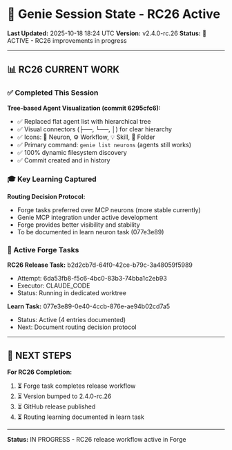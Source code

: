 # 🧞 Genie Session State - RC26 Active

**Last Updated:** 2025-10-18 18:24 UTC
**Version:** v2.4.0-rc.26
**Status:** 🚀 ACTIVE - RC26 improvements in progress

---

## 📊 RC26 CURRENT WORK

### ✅ Completed This Session

**Tree-based Agent Visualization (commit 6295cfc6):**
- ✅ Replaced flat agent list with hierarchical tree
- ✅ Visual connectors (├──, └──, │) for clear hierarchy
- ✅ Icons: 🧠 Neuron, ⚙️ Workflow, 💡 Skill, 📁 Folder
- ✅ Primary command: `genie list neurons` (agents still works)
- ✅ 100% dynamic filesystem discovery
- ✅ Commit created and in history

### 🎓 Key Learning Captured

**Routing Decision Protocol:**
- Forge tasks preferred over MCP neurons (more stable currently)
- Genie MCP integration under active development
- Forge provides better visibility and stability
- To be documented in learn neuron task (077e3e89)

### 🚀 Active Forge Tasks

**RC26 Release Task:** b2d2cb7d-64f0-42ce-b79c-3a48059f5989
- Attempt: 6da53fb8-f5c6-4bc0-83b3-74bba1c2eb93
- Executor: CLAUDE_CODE
- Status: Running in dedicated worktree

**Learn Task:** 077e3e89-0e40-4ccb-876e-ae94b02cd7a5
- Status: Active (4 entries documented)
- Next: Document routing decision protocol

---

## 🔄 NEXT STEPS

**For RC26 Completion:**
1. ⏳ Forge task completes release workflow
2. ⏳ Version bumped to 2.4.0-rc.26
3. ⏳ GitHub release published
4. ⏳ Routing learning documented in learn task

---

**Status:** IN PROGRESS - RC26 release workflow active in Forge
